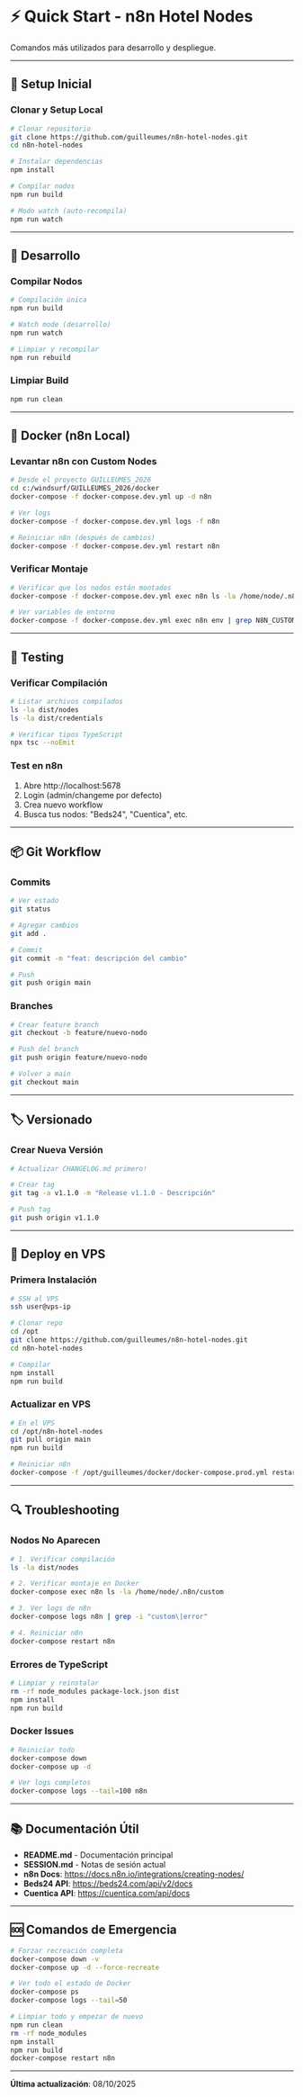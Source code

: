 # ⚡ Quick Start - n8n Hotel Nodes

Comandos más utilizados para desarrollo y despliegue.

---

## 🚀 Setup Inicial

### Clonar y Setup Local

```bash
# Clonar repositorio
git clone https://github.com/guilleumes/n8n-hotel-nodes.git
cd n8n-hotel-nodes

# Instalar dependencias
npm install

# Compilar nodos
npm run build

# Modo watch (auto-recompila)
npm run watch
```

---

## 🔧 Desarrollo

### Compilar Nodos

```bash
# Compilación única
npm run build

# Watch mode (desarrollo)
npm run watch

# Limpiar y recompilar
npm run rebuild
```

### Limpiar Build

```bash
npm run clean
```

---

## 🐳 Docker (n8n Local)

### Levantar n8n con Custom Nodes

```bash
# Desde el proyecto GUILLEUMES_2026
cd c:/windsurf/GUILLEUMES_2026/docker
docker-compose -f docker-compose.dev.yml up -d n8n

# Ver logs
docker-compose -f docker-compose.dev.yml logs -f n8n

# Reiniciar n8n (después de cambios)
docker-compose -f docker-compose.dev.yml restart n8n
```

### Verificar Montaje

```bash
# Verificar que los nodos están montados
docker-compose -f docker-compose.dev.yml exec n8n ls -la /home/node/.n8n/custom

# Ver variables de entorno
docker-compose -f docker-compose.dev.yml exec n8n env | grep N8N_CUSTOM
```

---

## 🧪 Testing

### Verificar Compilación

```bash
# Listar archivos compilados
ls -la dist/nodes
ls -la dist/credentials

# Verificar tipos TypeScript
npx tsc --noEmit
```

### Test en n8n

1. Abre http://localhost:5678
2. Login (admin/changeme por defecto)
3. Crea nuevo workflow
4. Busca tus nodos: "Beds24", "Cuentica", etc.

---

## 📦 Git Workflow

### Commits

```bash
# Ver estado
git status

# Agregar cambios
git add .

# Commit
git commit -m "feat: descripción del cambio"

# Push
git push origin main
```

### Branches

```bash
# Crear feature branch
git checkout -b feature/nuevo-nodo

# Push del branch
git push origin feature/nuevo-nodo

# Volver a main
git checkout main
```

---

## 🏷️ Versionado

### Crear Nueva Versión

```bash
# Actualizar CHANGELOG.md primero!

# Crear tag
git tag -a v1.1.0 -m "Release v1.1.0 - Descripción"

# Push tag
git push origin v1.1.0
```

---

## 🚢 Deploy en VPS

### Primera Instalación

```bash
# SSH al VPS
ssh user@vps-ip

# Clonar repo
cd /opt
git clone https://github.com/guilleumes/n8n-hotel-nodes.git
cd n8n-hotel-nodes

# Compilar
npm install
npm run build
```

### Actualizar en VPS

```bash
# En el VPS
cd /opt/n8n-hotel-nodes
git pull origin main
npm run build

# Reiniciar n8n
docker-compose -f /opt/guilleumes/docker/docker-compose.prod.yml restart n8n
```

---

## 🔍 Troubleshooting

### Nodos No Aparecen

```bash
# 1. Verificar compilación
ls -la dist/nodes

# 2. Verificar montaje en Docker
docker-compose exec n8n ls -la /home/node/.n8n/custom

# 3. Ver logs de n8n
docker-compose logs n8n | grep -i "custom\|error"

# 4. Reiniciar n8n
docker-compose restart n8n
```

### Errores de TypeScript

```bash
# Limpiar y reinstalar
rm -rf node_modules package-lock.json dist
npm install
npm run build
```

### Docker Issues

```bash
# Reiniciar todo
docker-compose down
docker-compose up -d

# Ver logs completos
docker-compose logs --tail=100 n8n
```

---

## 📚 Documentación Útil

- **README.md** - Documentación principal
- **SESSION.md** - Notas de sesión actual
- **n8n Docs**: https://docs.n8n.io/integrations/creating-nodes/
- **Beds24 API**: https://beds24.com/api/v2/docs
- **Cuentica API**: https://cuentica.com/api/docs

---

## 🆘 Comandos de Emergencia

```bash
# Forzar recreación completa
docker-compose down -v
docker-compose up -d --force-recreate

# Ver todo el estado de Docker
docker-compose ps
docker-compose logs --tail=50

# Limpiar todo y empezar de nuevo
npm run clean
rm -rf node_modules
npm install
npm run build
docker-compose restart n8n
```

---

**Última actualización**: 08/10/2025

